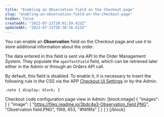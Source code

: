 ```yaml
---
title: "Enabling an Observation field on the Checkout page"
slug: "enabling-an-observation-field-on-the-checkout-page"
hidden: false
createdAt: "2022-07-21T20:01:59.423Z"
updatedAt: "2022-07-21T20:30:16.613Z"
---
```

You can enable an **Observation** field on the Checkout page and use it to store additional information about the order.

The data entered in this field is sent via API to the Order Management System. They populate the `openTextField` field, which can be retrieved later either in the Admin or through an Orders API call.

By default, this field is disabled. To enable it, it is necessary to insert the following rule in the CSS via the APP [Checkout UI Settings](https://developers.vtex.com/vtex-developer-docs/docs/vtex-checkout-ui-settings) or by the Admin.

`.note { display: block; }`

Checkout code configuration page view in Admin:
[block:image]
{
  "images": [
    {
      "image": [
        "https://files.readme.io/3bdc4a3-Observation_field.PNG",
        "Observation field.PNG",
        1169,
        453,
        "#f4f8fa"
      ]
    }
  ]
}
[/block]